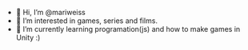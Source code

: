 - 👋 Hi, I’m @mariweiss
- 👀 I’m interested in games, series and films. 
- 🌱 I’m currently learning programation(js) and how to make games in Unity :)
